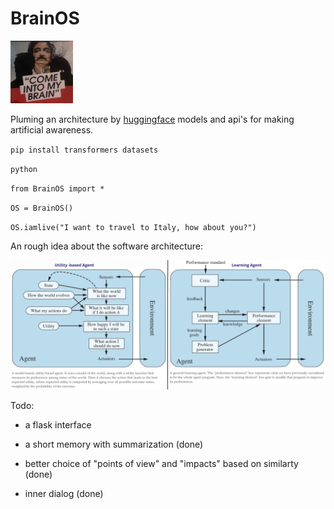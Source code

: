 # BrainOS

<img src="BrainOS.jpg" width="100" height="100">

Pluming an architecture by [huggingface](https://huggingface.co/) models and api's for making artificial awareness.

`pip install transformers datasets`

`python`

`from BrainOS import *`

`OS = BrainOS()`

`OS.iamlive("I want to travel to Italy, how about you?")`


An rough idea about the software architecture:

![](./architecture.png)


Todo:

  - a flask interface

  - a short memory with summarization (done)

  - better choice of "points of view" and "impacts" based on similarty (done)

  - inner dialog (done) 
